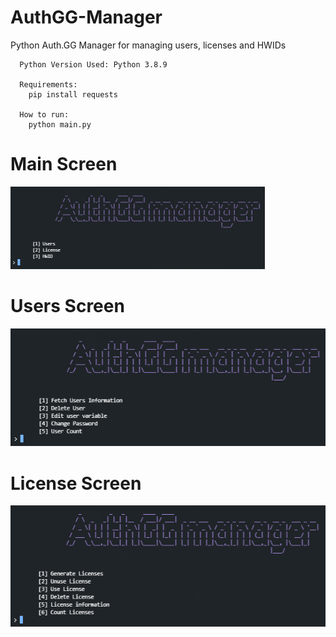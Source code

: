 # AuthGG-Manager
Python Auth.GG Manager for managing users, licenses and HWIDs

```
  Python Version Used: Python 3.8.9
  
  Requirements:
    pip install requests
  
  How to run:
    python main.py
```

# Main Screen
![Screenshot](unknown.png)

# Users Screen
![Screenshot](users.png)

# License Screen
![Screenshot](licenses.png)

